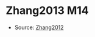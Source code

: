 <a name="material" />

# Zhang2013 M14
<script type="application/ld+json">
  {
    "@context": "https://schema.org/",
    "@type": "ChemicalSubstance",
    "http://purl.org/dc/terms/conformsTo":
      {
        "@type": "CreativeWork",
        "@id": "https://bioschemas.org/profiles/ChemicalSubstance/0.4-RELEASE/"
      },
    "@id": "https://egonw.github.io/nanowiki/nanowiki319.html#material",
    "name": "Zhang2013 M14",
    "sameAs": "http://127.0.0.1/mediawiki/index.php/Special:URIResolver/Zhang2013_M14"
  }
</script>


* Source: [Zhang2012](http://127.0.0.1/mediawiki/index.php/Special:URIResolver/Zhang2012)
